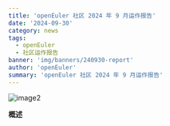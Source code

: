 ```yaml
---
title: 'openEuler 社区 2024 年 9 月运作报告'
date: '2024-09-30'
category: news
tags:
  - openEuler
  - 社区运作报告
banner: 'img/banners/240930-report'
author: 'openEuler'
summary: 'openEuler 社区 2024 年 9 月运作报告'
---
```




![image2](./media/240930-report)

**概述**